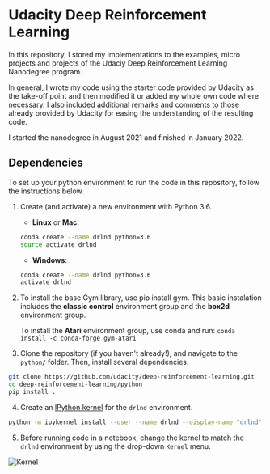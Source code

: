 [image2]: https://user-images.githubusercontent.com/10624937/42386929-76f671f0-8106-11e8-9376-f17da2ae852e.png "Kernel"

# Udacity Deep Reinforcement Learning

In this repository, I stored my implementations to the examples, micro projects and projects of the Udaciy Deep Reinforcement Learning Nanodegree program.

In general, I wrote my code using the starter code provided by Udacity as the take-off point and then modified it or added my whole own code where necessary. I also included additional remarks and comments to those already provided by Udacity for easing the understanding of the resulting code.

I started the nanodegree in August 2021 and finished in January 2022.

## Dependencies

To set up your python environment to run the code in this repository, follow the instructions below.

1. Create (and activate) a new environment with Python 3.6.

	- __Linux__ or __Mac__: 
	```bash
	conda create --name drlnd python=3.6
	source activate drlnd
	```
	- __Windows__: 
	```bash
	conda create --name drlnd python=3.6 
	activate drlnd
	```
	
2. To install the base Gym library, use pip install gym. This basic instalation includes the **classic control** environment group and the **box2d** environment group.

   To install the **Atari** environment group, use conda and run: ```conda install -c conda-forge gym-atari```
	
3. Clone the repository (if you haven't already!), and navigate to the `python/` folder.  Then, install several dependencies.
```bash
git clone https://github.com/udacity/deep-reinforcement-learning.git
cd deep-reinforcement-learning/python
pip install .
```

4. Create an [IPython kernel](http://ipython.readthedocs.io/en/stable/install/kernel_install.html) for the `drlnd` environment.  
```bash
python -m ipykernel install --user --name drlnd --display-name "drlnd"
```

5. Before running code in a notebook, change the kernel to match the `drlnd` environment by using the drop-down `Kernel` menu. 

![Kernel][image2]

